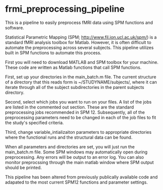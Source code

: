 # frmi_preprocessing_pipeline

This is a pipeline to easily preprocess fMRI data using SPM functions and software.

Statistical Parametric Mapping (SPM; http://www.fil.ion.ucl.ac.uk/spm/) is a standard fMRI analysis toolbox for Matlab. However, it is often difficult to automate the preprocessing across several subjects. This pipeline utilizes built in SPM functions to automate this process. 

First you will need to download MATLAB and SPM toolbox for your machine. These code are written as Matlab functions that call SPM functions. 

First, set up your directories in the main_batch.m file. The current structure of a directory that this reads form is ~/STUDYNAME/subjects/, where it can iterate through all of the subject subdirectories in the parent subjects directory.

Second, select which jobs you want to run on your files. A list of the jobs are listed in the commented out section. These are the standard preprocessing jobs recommended in SPM 12. Subsequently, all of the preprocessing parameters need to be changed in each of the job files to fit the study's specified criteria. 

Third, change variable_intializaiton parameters to appropriate directories where the functional runs and the structural data can be found. 

When all parameters and directories are set, you will just run the main_batch.m file. Some SPM windows may automatically open during preprocessing. Any errors will be output to an error log. You can also monitor preprocssing through the main matlab window where SPM output should be printed.

This pipeline has been altered from previously publically available code and adapated to the most current SPM12 functions and parameter settings.
